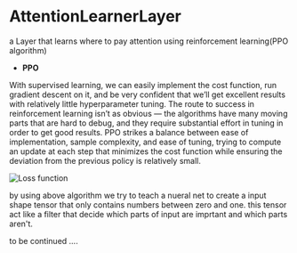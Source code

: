 # AttentionLearnerLayer
a Layer that learns where to pay attention using reinforcement learning(PPO algorithm)


- **PPO**

With supervised learning, we can easily implement the cost function, run gradient descent on it, and be very confident that we’ll get excellent results with relatively little hyperparameter tuning. The route to success in reinforcement learning isn’t as obvious — the algorithms have many moving parts that are hard to debug, and they require substantial effort in tuning in order to get good results. PPO strikes a balance between ease of implementation, sample complexity, and ease of tuning, trying to compute an update at each step that minimizes the cost function while ensuring the deviation from the previous policy is relatively small.

![Loss function ](https://miro.medium.com/max/700/1*bzSagTz4kZxRLuXLviWlxA.jpeg)

by using above algorithm we try to teach a nueral net to create a input shape tensor that only contains numbers between zero and one. this tensor act like a filter that decide which parts of input are imprtant and which parts aren't.


to be continued ....
